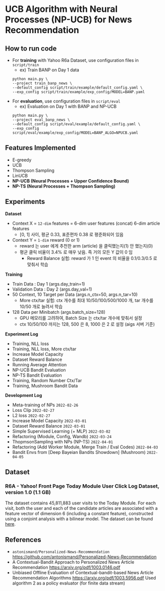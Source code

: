 # UCB Algorithm with Neural Processes (NP-UCB) for News Recommendation


## How to run code

- For **training** with Yahoo R6a Dataset, use configuration files in `script/train`
  - ex) Train BANP on Day 1 data
  ```
  python main.py \
  --project train_banp_news \
  --default_config script/train/example/default_config.yaml \
  --exp_config script/train/example/exp_config/MODEL=BANP.yaml
  ```
- For **evaluation**, use configuration files in `script/eval`
  - ex) Evaluation on Day 1 with BANP and NP-UCB
  ```
  python main.py \
  --project eval_banp_news \
  --default_config script/eval/example/default_config.yaml \
  --exp_config script/eval/example/exp_config/MODEL=BANP_ALGO=NPUCB.yaml
  ```


## Features Implemented

- E-greedy
- UCB
- Thompson Sampling
- LinUCB
- **NP-UCB (Neural Processes + Upper Confidence Bound)**
- **NP-TS (Neural Processes + Thompson Sampling)**


## Experiments

**Dataset**
  - Context X = `12-dim` features = 6-dim user features (concat) 6-dim article features
    - [0, 1] 사이, 평균 0.33, 표준편차 0.38 로 평준화되어 있음
  - Context Y = `1-dim` reward (0 or 1)
    - reward 는 user 에게 추천한 arm (article) 을 클릭했는지(1) 안 했는지(0)
    - 평균 클릭 비율이 3.4% 로 매우 낮음. 즉 거의 모든 Y 값이 0 임
      - Reward Balance 실험: reward 가 1 인 event 의 비율을 0.1/0.3/0.5 로 맞춰서 학습

**Training**
  - Train Data : Day 1 (args.day_train=1)
  - Validation Data : Day 2 (args.day_val=1)
  - 50 Context, 10 Target per Data (args.n_ctx=50, args.n_tar=10)
    - More ctx/tar 실험: ctx 개수를 최대 10/50/100/500/1000 개, tar 개수를 10/50 개로 늘려서 학습 
  - 128 Data per Minibatch (args.batch_size=128)
    - GPU 메모리를 고려하여, Batch Size 는 ctx/tar 개수에 맞춰서 설정 
    - ctx 10/50/100 까지는 128, 500 은 8, 1000 은 2 로 설정 (aigs 서버 기준)

**Experiment Log**
- Training, NLL loss                         
- Training, NLL loss, More ctx/tar           
- Increase Model Capacity                   
- Dataset Reward Balance                    
- Running Average Attention            
- NP-UCB Bandit Evaluation
- NP-TS Bandit Evaluation
- Training, Random Number Ctx/Tar
- Training, Mushroom Bandit Data

**Development Log**
- Meta-training of NPs                                                `2022-02-26`
- Loss Clip                                                           `2022-02-27`
- L2 loss                                                             `2022-02-27`
- Increase Model Capacity                                             `2022-03-01`
- Dataset Reward Balance                                              `2022-03-01`
- Simple Supervised Learning (+ MLP)                                  `2022-03-02`
- Refactoring (Module, Config, Wandb)                                 `2022-03-24`
- ThopmsonSampling with NPs (NP-TS)                                   `2022-04-01`
- Refactoring (Add Worker Module, Merge Train / Eval Codes)           `2022-04-03`
- Bandit Envs from [Deep Bayeian Bandits Showdown] (Mushroom)         `2022-04-05`


## Dataset

### R6A - Yahoo! Front Page Today Module User Click Log Dataset, version 1.0 (1.1 GB)
The dataset contains 45,811,883 user visits to the Today Module. For each visit, both the user and each of the candidate articles are associated with a feature vector of dimension 6 (including a constant feature), constructed using a conjoint analysis with a bilinear model.
The dataset can be found [here](https://webscope.sandbox.yahoo.com/catalog.php?datatype=r).


## References

- `astonismand/Personalized-News-Recommendation` https://github.com/antonismand/Personalized-News-Recommendation
- A Contextual-Bandit Approach to Personalized News Article Recommendation https://arxiv.org/pdf/1003.0146.pdf
- Unbiased Offline Evaluation of Contextual-bandit-based News Article Recommendation Algorithms  https://arxiv.org/pdf/1003.5956.pdf
    Used algorithm 2 as a policy evaluator (for finite data stream)
